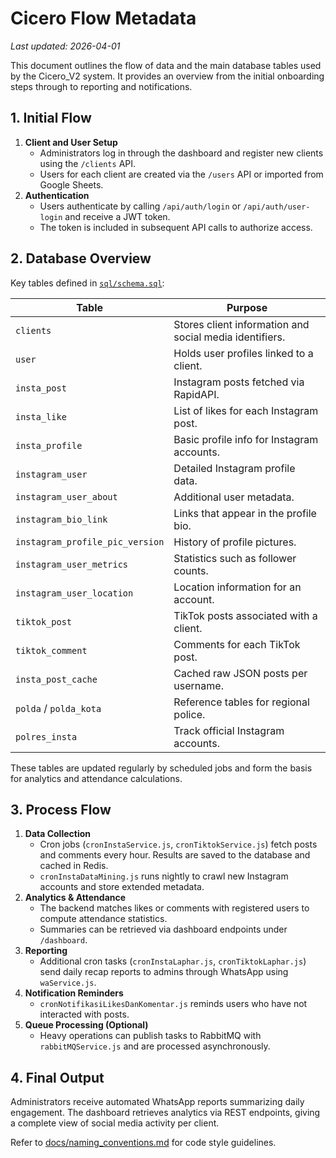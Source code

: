 # Cicero Flow Metadata
*Last updated: 2026-04-01*

This document outlines the flow of data and the main database tables used by the Cicero_V2 system. It provides an overview from the initial onboarding steps through to reporting and notifications.

## 1. Initial Flow

1. **Client and User Setup**
   - Administrators log in through the dashboard and register new clients using the `/clients` API.
   - Users for each client are created via the `/users` API or imported from Google Sheets.
2. **Authentication**
   - Users authenticate by calling `/api/auth/login` or `/api/auth/user-login` and receive a JWT token.
   - The token is included in subsequent API calls to authorize access.

## 2. Database Overview

Key tables defined in [`sql/schema.sql`](../sql/schema.sql):

| Table              | Purpose                                   |
|--------------------|-------------------------------------------|
| `clients`          | Stores client information and social media identifiers. |
| `user`             | Holds user profiles linked to a client.   |
| `insta_post`                | Instagram posts fetched via RapidAPI.     |
| `insta_like`                | List of likes for each Instagram post.    |
| `insta_profile`             | Basic profile info for Instagram accounts. |
| `instagram_user`            | Detailed Instagram profile data.          |
| `instagram_user_about`      | Additional user metadata.                 |
| `instagram_bio_link`        | Links that appear in the profile bio.     |
| `instagram_profile_pic_version` | History of profile pictures.           |
| `instagram_user_metrics`    | Statistics such as follower counts.       |
| `instagram_user_location`   | Location information for an account.      |
| `tiktok_post`               | TikTok posts associated with a client.    |
| `tiktok_comment`            | Comments for each TikTok post.            |
| `insta_post_cache`          | Cached raw JSON posts per username.       |
| `polda` / `polda_kota`      | Reference tables for regional police.     |
| `polres_insta`              | Track official Instagram accounts.        |

These tables are updated regularly by scheduled jobs and form the basis for analytics and attendance calculations.

## 3. Process Flow

1. **Data Collection**
   - Cron jobs (`cronInstaService.js`, `cronTiktokService.js`) fetch posts and comments every hour. Results are saved to the database and cached in Redis.
   - `cronInstaDataMining.js` runs nightly to crawl new Instagram accounts and store extended metadata.
2. **Analytics & Attendance**
   - The backend matches likes or comments with registered users to compute attendance statistics.
   - Summaries can be retrieved via dashboard endpoints under `/dashboard`.
3. **Reporting**
   - Additional cron tasks (`cronInstaLaphar.js`, `cronTiktokLaphar.js`) send daily recap reports to admins through WhatsApp using `waService.js`.
4. **Notification Reminders**
   - `cronNotifikasiLikesDanKomentar.js` reminds users who have not interacted with posts.
5. **Queue Processing (Optional)**
   - Heavy operations can publish tasks to RabbitMQ with `rabbitMQService.js` and are processed asynchronously.

## 4. Final Output

Administrators receive automated WhatsApp reports summarizing daily engagement. The dashboard retrieves analytics via REST endpoints, giving a complete view of social media activity per client.


Refer to [docs/naming_conventions.md](naming_conventions.md) for code style guidelines.
